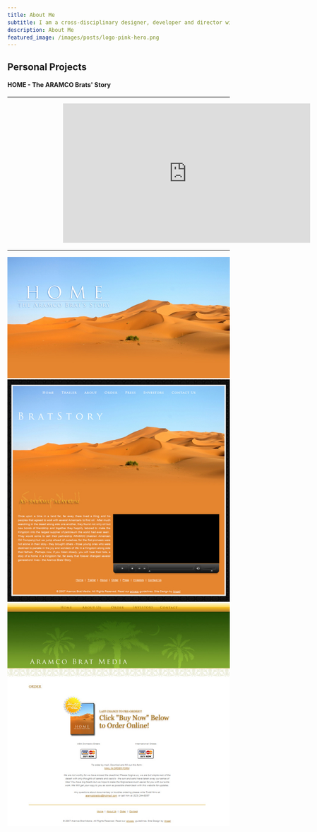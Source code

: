 ```yaml
---
title: About Me
subtitle: I am a cross-disciplinary designer, developer and director with 24 years creating consumer and enterprise experiences across most platforms and devices.
description: About Me
featured_image: /images/posts/logo-pink-hero.png
---
```

## Personal Projects

#### HOME - The ARAMCO Brats' Story

---

<div class="gallery" data-columns="1" style="width: 50%; height: 50%;margin: 0 auto">
<iframe  width="560" height="315" src="https://www.youtube.com/embed/7E7S5rDTmCI" frameborder="0" allow="autoplay; encrypted-media" allowfullscreen></iframe>
</div>

--- 
<div class="gallery" data-columns="3">
<img src="/images/projects/personal/bratposter.jpg" >
<img src="/images/projects/personal/88-600.jpg" >
<img src="/images/projects/personal/89-600.jpg" >
</div>
